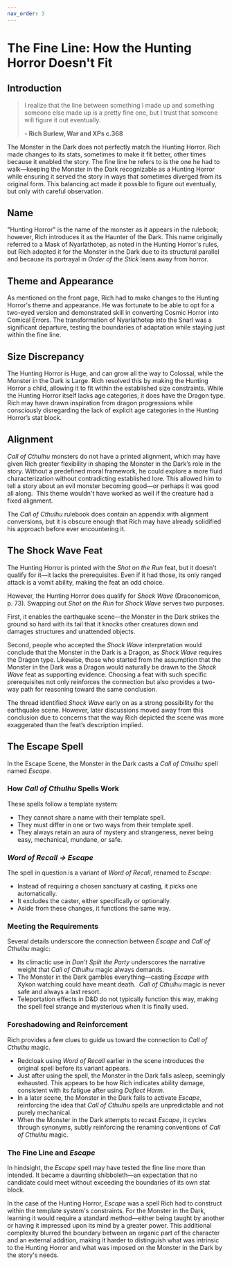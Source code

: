 ```yaml
---
nav_order: 3
---
```

# The Fine Line: How the Hunting Horror Doesn't Fit

## Introduction

> I realize that the line between something I made up and something someone else made up is a pretty fine one, but I trust that someone will figure it out eventually.
>
> **- Rich Burlew, War and XPs c.368**

The Monster in the Dark does not perfectly match the Hunting Horror. Rich made changes to its stats, sometimes to make it fit better, other times because it enabled the story. The fine line he refers to is the one he had to walk—keeping the Monster in the Dark recognizable as a Hunting Horror while ensuring it served the story in ways that sometimes diverged from its original form. This balancing act made it possible to figure out eventually, but only with careful observation.

## Name

"Hunting Horror" is the name of the monster as it appears in the rulebook; however, Rich introduces it as the Haunter of the Dark. This name originally referred to a Mask of Nyarlathotep, as noted in the Hunting Horror's rules, but Rich adopted it for the Monster in the Dark due to its structural parallel and because its portrayal in *Order of the Stick* leans away from horror.

## Theme and Appearance

As mentioned on the front page, Rich had to make changes to the Hunting Horror's theme and appearance. He was fortunate to be able to opt for a two-eyed version and demonstrated skill in converting Cosmic Horror into Comical Errors. The transformation of Nyarlathotep into the Snarl was a significant departure, testing the boundaries of adaptation while staying just within the fine line.

## Size Discrepancy

The Hunting Horror is Huge, and can grow all the way to Colossal, while the Monster in the Dark is Large. Rich resolved this by making the Hunting Horror a child, allowing it to fit within the established size constraints. While the Hunting Horror itself lacks age categories, it does have the Dragon type. Rich may have drawn inspiration from dragon progressions while consciously disregarding the lack of explicit age categories in the Hunting Horror’s stat block.

## Alignment

*Call of Cthulhu* monsters do not have a printed alignment, which may have given Rich greater flexibility in shaping the Monster in the Dark’s role in the story. Without a predefined moral framework, he could explore a more fluid characterization without contradicting established lore. This allowed him to tell a story about an evil monster becoming good—or perhaps it was good all along.  This theme wouldn't have worked as well if the creature had a fixed alignment.

The *Call of Cthulhu* rulebook does contain an appendix with alignment conversions, but it is obscure enough that Rich may have already solidified his approach before ever encountering it.

## The Shock Wave Feat

The Hunting Horror is printed with the *Shot on the Run* feat, but it doesn’t qualify for it—it lacks the prerequisites. Even if it had those, its only ranged attack is a vomit ability, making the feat an odd choice.

However, the Hunting Horror does qualify for *Shock Wave* (Draconomicon, p. 73). Swapping out *Shot on the Run* for *Shock Wave* serves two purposes.

First, it enables the earthquake scene—the Monster in the Dark strikes the ground so hard with its tail that it knocks other creatures down and damages structures and unattended objects.

Second, people who accepted the *Shock Wave* interpretation would conclude that the Monster in the Dark is a Dragon, as *Shock Wave* requires the Dragon type. Likewise, those who started from the assumption that the Monster in the Dark was a Dragon would naturally be drawn to the *Shock Wave* feat as supporting evidence. Choosing a feat with such specific prerequisites not only reinforces the connection but also provides a two-way path for reasoning toward the same conclusion.

The thread identified *Shock Wave* early on as a strong possibility for the earthquake scene. However, later discussions moved away from this conclusion due to concerns that the way Rich depicted the scene was more exaggerated than the feat’s description implied.

## The Escape Spell

In the Escape Scene, the Monster in the Dark casts a *Call of Cthulhu* spell named *Escape*.

### How *Call of Cthulhu* Spells Work

These spells follow a template system:

- They cannot share a name with their template spell.
- They must differ in one or two ways from their template spell.
- They always retain an aura of mystery and strangeness, never being easy, mechanical, mundane, or safe.

### *Word of Recall → Escape*

The spell in question is a variant of *Word of Recall*, renamed to *Escape*:

- Instead of requiring a chosen sanctuary at casting, it picks one automatically.
- It excludes the caster, either specifically or optionally.
- Aside from these changes, it functions the same way.

### Meeting the Requirements

Several details underscore the connection between *Escape* and *Call of Cthulhu* magic:

- Its climactic use in *Don’t Split the Party* underscores the narrative weight that *Call of Cthulhu* magic always demands.
- The Monster in the Dark gambles everything—casting *Escape* with Xykon watching could have meant  death.  *Call of Cthulhu* magic is never safe and always a last resort.
- Teleportation effects in D&D do not typically function this way, making the spell feel strange and mysterious when it is finally used.

### Foreshadowing and Reinforcement

Rich provides a few clues to guide us toward the connection to *Call of Cthulhu* magic.

- Redcloak using *Word of Recall* earlier in the scene introduces the original spell before its variant appears.
- Just after using the spell, the Monster in the Dark falls asleep, seemingly exhausted. This appears to be how Rich indicates ability damage, consistent with its fatigue after using *Deflect Harm*.
- In a later scene, the Monster in the Dark fails to activate *Escape*, reinforcing the idea that *Call of Cthulhu* spells are unpredictable and not purely mechanical.
- When the Monster in the Dark attempts to recast *Escape*, it cycles through synonyms, subtly reinforcing the renaming conventions of *Call of Cthulhu* magic.

### The Fine Line and *Escape*

In hindsight, the *Escape* spell may have tested the fine line more than intended. It became a daunting shibboleth—an expectation that no candidate could meet without exceeding the boundaries of its own stat block.&#x20;

In the case of the Hunting Horror, *Escape* was a spell Rich had to construct within the template system's constraints. For the Monster in the Dark, learning it would require a standard method—either being taught by another or having it impressed upon its mind by a greater power. This additional complexity blurred the boundary between an organic part of the character and an external addition, making it harder to distinguish what was intrinsic to the Hunting Horror and what was imposed on the Monster in the Dark by the story's needs.

